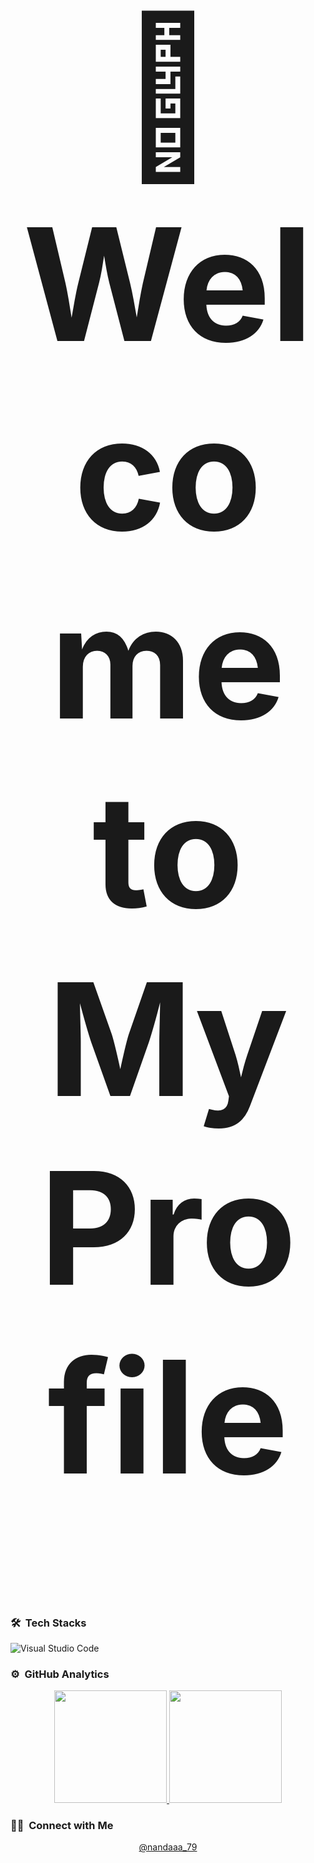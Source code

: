 
<h1 align="center" style="font-size:250px">👋 Welcome to My Profile</h1>


### 🛠 &nbsp;Tech Stacks
![Visual Studio Code](https://img.shields.io/badge/-Visual%20Studio%20Code-280137?style=flat&logo=visual-studio-code&logoColor=007ACC)

### ⚙️ &nbsp;GitHub Analytics

<p align="center" class="d-flex justify-content-center align-items-center">
  <a href="https://github.com/Nandaxy">
  <img height="180em" src="https://github-readme-stats-eight-theta.vercel.app/api?username=Nandaxy&show_icons=true&theme=omni&include_all_commits=true&count_private=true"/>
  <img height="180em" src="https://github-readme-stats-eight-theta.vercel.app/api/top-langs/?username=Nandaxy&layout=compact&langs_count=8&theme=omni"/>
  </a>
</p>

### 🤝🏻 &nbsp;Connect with Me

<p align="center">
<a href="https://www.instagram.com/nandaaa_79">@nandaaa_79</a>

